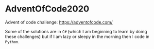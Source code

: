 # AdventOfCode2020

Advent of code challenge:  https://adventofcode.com/

Some of the solutions are in `C#` (which I am beginning to learn by doing these challenges) 
but if I am lazy or sleepy in the morning then I code in `Python`.
